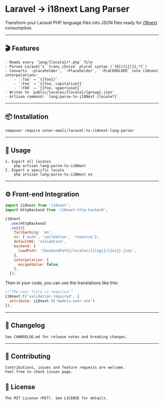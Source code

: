# Laravel → i18next Lang Parser

Transform your Laravel PHP language files into JSON files ready for [i18next](https://www.i18next.com/) consumption.

---

## 🎬 Features
```
- Reads every `lang/{locale}/*.php` file
- Parses Laravel’s `trans_choice` plural syntax (`{0}|{1}|[2,*]`)
- Converts `:placeholder`, `:Placeholder`, `:PLACEHOLDER` into i18next interpolations:
    - `:foo` → `{{foo}}`
    - `:Foo` → `{{foo, capitalize}}`
    - `:FOO` → `{{foo, uppercase}}`
- Writes to `public/locales/{locale}/{group}.json`
- Artisan command: `lang:parse-to-i18Next {locale?}`
```

---

## 📦 Installation

```bash
composer require ozner-omali/laravel-to-i18next-lang-parser
```
---

## 🔧 Usage
```
1. Export all locales
    php artisan lang:parse-to-i18Next 
2. Export a specific locale
    php artisan lang:parse-to-i18Next es
```
---

## ⚙️ Front-end Integration
```javascript 
import i18next from 'i18next';
import HttpBackend from 'i18next-http-backend';

i18next
  .use(HttpBackend)
  .init({
    fallbackLng: 'en',
    ns: ['auth', 'validation', 'resource'],
    defaultNS: 'validation',
    backend: {
      loadPath: '{backendPath}/locales/{{lng}}/{{ns}}.json',
    },
    interpolation: {
      escapeValue: false,
    },
  });
```
Then in your code, you can use the translations like this:
```javascript 
//“The user field is required.”
i18next.t('validation.required', {
  attribute: i18next.t('models.user.one')
});
```
---

## 📖 Changelog
```
See CHANGELOG.md for release notes and breaking changes.
```

---

## 🤝 Contributing
```
Contributions, issues and feature requests are welcome.
Feel free to check issues page.
```

## 🔑 License
```
The MIT License (MIT). See LICENSE for details.
```
